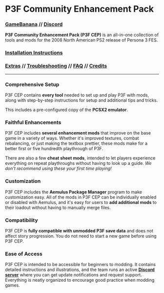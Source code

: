 ﻿
# P3F Community Enhancement Pack
### [GameBanana](https://gamebanana.com/mods/50322) // [Discord](https://discord.gg/bMB6hxh)

**P3F Community Enhancement Pack (P3F CEP)** is an all-in-one collection of tools and mods for the 2008 North American PS2 release of Persona 3 FES.

### [Installation Instructions](docs/02_getting_started.md)
### [Extras](docs/extras.md) // [Troubleshooting](docs/troubleshooting.md) // [FAQ](docs/faq.md) // [Credits](credits.md)

---

### Comprehensive Setup
P3F CEP contains **every tool** needed to set up and play P3F with mods, along with step-by-step instructions for setup and additional tips and tricks.

This includes a pre-configured copy of the **PCSX2 emulator**.

### Faithful Enhancements
P3F CEP includes **several enhancement mods** that improve on the base game in a variety of ways. Whether it's improved textures, combat rebalancing, or just making the textbox prettier, these mods make for a better first or five hundredth playthrough of P3F.

There are also a few **cheat sheet mods**, intended to let players experience everything on repeat playthroughs without having to look up a guide. *We don't recommend using these your first time playing!*

### Customization
P3F CEP includes the **Aemulus Package Manager** program to make customization easy. All of the mods in P3F CEP can be individually enabled or disabled with Aemulus, and it's easy for users to **add additional mods** to their loadout without having to manually merge files.

### Compatibility
P3F CEP is **fully compatible with unmodded P3F save data** and does not affect story progression. You do not need to start a new game before using P3F CEP.

### Ease of Access
P3F CEP is intended to be accessible for beginners to modding. It contains detailed instructions and illustrations, and the team runs an active **[Discord server](https://discord.gg/aZkkqnw)** where you can get update notifications and request support. Everything is neatly organized to encourage good practice when modding games.
